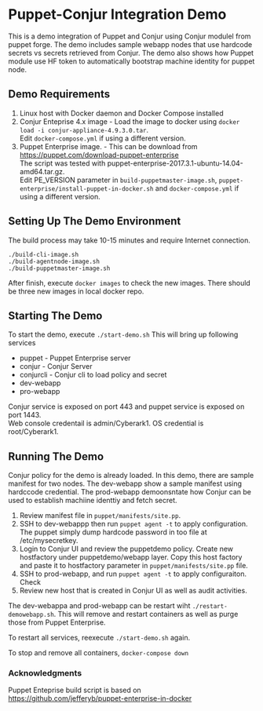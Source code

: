 # Puppet-Conjur Integration Demo
This is a demo  integration of Puppet and Conjur using Conjur modulel from puppet forge. The demo includes sample webapp nodes that use hardcode secrets vs secrets retrieved from Conjur. 
The demo also shows how Puppet module use HF token to automatically bootstrap machine identity for puppet node. 

## Demo Requirements
1. Linux host with Docker daemon and Docker Compose installed
2. Conjur Enteprise 4.x image - Load the image to docker using `docker load -i conjur-appliance-4.9.3.0.tar`.  
Edit `docker-compose.yml` if using a different version. 
3. Puppet Enterprise image. - This can be download from https://puppet.com/download-puppet-enterprise  
The script was tested with puppet-enterprise-2017.3.1-ubuntu-14.04-amd64.tar.gz.  
Edit PE_VERSION parameter in `build-puppetmaster-image.sh`, `puppet-enterprise/install-puppet-in-docker.sh` and `docker-compose.yml` if using a different version.

## Setting Up The Demo Environment
The build process may take 10-15 minutes and require Internet connection.

```
./build-cli-image.sh
./build-agentnode-image.sh
./build-puppetmaster-image.sh
```

After finish, execute `docker images` to check the new images. There should be three new images in local docker repo. 


## Starting The Demo
To start the demo, execute `./start-demo.sh`
This will bring up following services
- puppet - Puppet Enterprise server
- conjur - Conjur Server
- conjurcli - Conjur cli to load policy and secret
- dev-webapp
- pro-webapp

Conjur service is exposed on port 443 and puppet service is exposed on port 1443.  
Web console credentail is admin/Cyberark1.
OS credential is root/Cyberark1.

## Running The Demo
Conjur policy for the demo is already loaded. In this demo, there are sample manifest for two nodes. The dev-webapp show a sample manifest using hardccode credential. The prod-webapp demoonsntate how Conjur can be used to establish machiine identtiy and fetch secret.
1) Review manifest file in `puppet/manifests/site.pp`. 
2) SSH to dev-webappp then run `puppet agent -t` to apply configuration. The puppet simply dump hardcode password in too file at /etc/mysecretkey.
3) Login to Conjur UI and review the puppetdemo policy. Create new hostfactory under puppetdemo/webapp layer. Copy this host factory and paste it to hostfactory parameter in `puppet/manifests/site.pp` file.
4) SSH to prod-webapp, and run `puppet agent -t` to apply configuraiton. Check 
5) Review new host that is created in Conjur UI as well as audit activities. 


The dev-webappa and prod-webapp can be restart wiht `./restart-demowebapp.sh`. This will remove and restart containers as well as purge those from Puppet Enterprise.

To restart all services, reexecute `./start-demo.sh` again.

To stop and remove all containers, `docker-compose down`

### Acknowledgments
Puppet Enteprise build script is based on https://github.com/jefferyb/puppet-enterprise-in-docker

